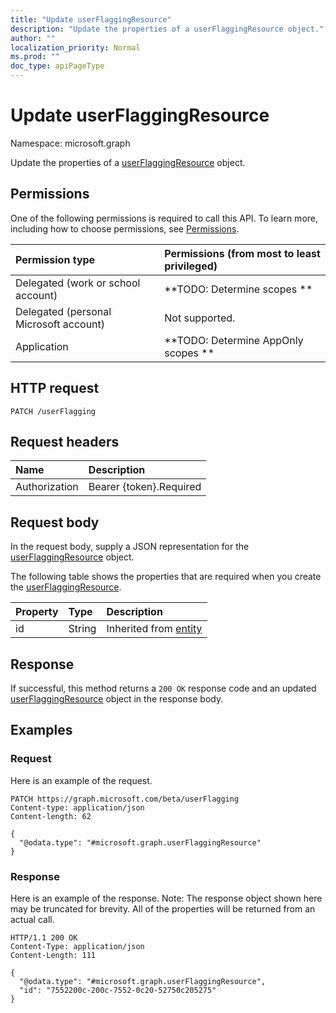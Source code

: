 ```yaml
---
title: "Update userFlaggingResource"
description: "Update the properties of a userFlaggingResource object."
author: ""
localization_priority: Normal
ms.prod: ""
doc_type: apiPageType
---
```


# Update userFlaggingResource

Namespace: microsoft.graph

Update the properties of a [userFlaggingResource](../resources/userflaggingresource.md) object.

## Permissions
One of the following permissions is required to call this API. To learn more, including how to choose permissions, see [Permissions](/concepts/permissions-reference.md).

|Permission type|Permissions (from most to least privileged)|
|:---|:---|
|Delegated (work or school account)|**TODO: Determine scopes **|
|Delegated (personal Microsoft account)|Not supported.|
|Application|**TODO: Determine AppOnly scopes **|

## HTTP request
<!-- {
  "blockType": "ignored"
}
-->
``` http
PATCH /userFlagging
```

## Request headers
|Name|Description|
|:---|:---|
|Authorization|Bearer {token}.Required|

## Request body
In the request body, supply a JSON representation for the [userFlaggingResource](../resources/userflaggingresource.md) object.

The following table shows the properties that are required when you create the [userFlaggingResource](../resources/userflaggingresource.md).

|Property|Type|Description|
|:---|:---|:---|
|id|String| Inherited from [entity](../resources/entity.md)|



## Response
If successful, this method returns a `200 OK` response code and an updated [userFlaggingResource](../resources/userflaggingresource.md) object in the response body.

## Examples

### Request
Here is an example of the request.
<!-- {
  "blockType": "request",
  "name": "update_userflaggingresource"
}
-->
``` http
PATCH https://graph.microsoft.com/beta/userFlagging
Content-type: application/json
Content-length: 62

{
  "@odata.type": "#microsoft.graph.userFlaggingResource"
}
```

### Response
Here is an example of the response. Note: The response object shown here may be truncated for brevity. All of the properties will be returned from an actual call.
<!-- {
  "blockType": "response",
  "truncated": true
}
-->
``` http
HTTP/1.1 200 OK
Content-Type: application/json
Content-Length: 111

{
  "@odata.type": "#microsoft.graph.userFlaggingResource",
  "id": "7552200c-200c-7552-0c20-52750c205275"
}
```

